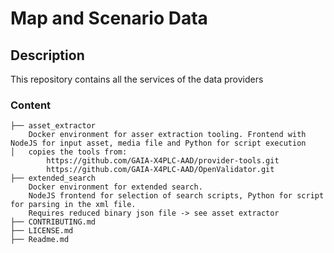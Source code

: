 Map and Scenario Data
====

## Description
This repository contains all the services of the data providers



### Content

```
├── asset_extractor
	Docker environment for asser extraction tooling. Frontend with NodeJS for input asset, media file and Python for script execution
│   copies the tools from:
		https://github.com/GAIA-X4PLC-AAD/provider-tools.git
		https://github.com/GAIA-X4PLC-AAD/OpenValidator.git
├── extended_search
	Docker environment for extended search. 
	NodeJS frontend for selection of search scripts, Python for script for parsing in the xml file. 
	Requires reduced binary json file -> see asset extractor
├── CONTRIBUTING.md
├── LICENSE.md
├── Readme.md
```


